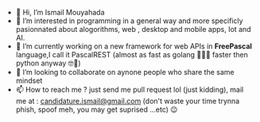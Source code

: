 
  

- 👋 Hi, I’m Ismail Mouyahada
- 👀 I’m interested in programming in a general way and more specificly pasionnated about alogorithms, web , desktop and mobile apps, Iot and AI.
- 🌱 I’m currently working on a new framework for web APIs in **FreePascal** language,I call it PascalREST (almost as fast as golang 🧐🤣🎉 faster then python anyway 🤓🎉)
- 💞️ I’m looking to collaborate on aynone people who share the same mindset
- 📫 How to reach me ? just send me pull request lol (just kidding), mail me at : candidature.ismail@gmail.com (don't waste your time trynna phish, spoof meh, you may get suprised  ...etc) 😉

<!---
Ismail-Mouyahada/Ismail-Mouyahada is a ✨ special ✨ repository because its `README.md` (this file) appears on your GitHub profile.
You can click the Preview link to take a look at your changes.
--->
